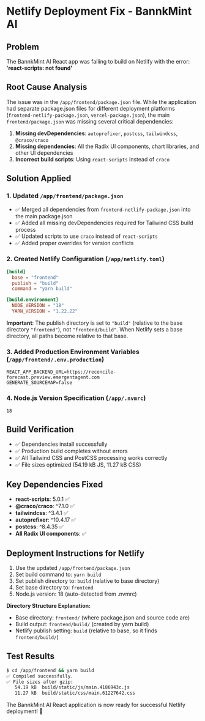 # Netlify Deployment Fix - BannkMint AI

## Problem
The BannkMint AI React app was failing to build on Netlify with the error: **'react-scripts: not found'**

## Root Cause Analysis
The issue was in the `/app/frontend/package.json` file. While the application had separate package.json files for different deployment platforms (`frontend-netlify-package.json`, `vercel-package.json`), the main `frontend/package.json` was missing several critical dependencies:

1. **Missing devDependencies**: `autoprefixer`, `postcss`, `tailwindcss`, `@craco/craco`
2. **Missing dependencies**: All the Radix UI components, chart libraries, and other UI dependencies
3. **Incorrect build scripts**: Using `react-scripts` instead of `craco`

## Solution Applied

### 1. Updated `/app/frontend/package.json`
- ✅ Merged all dependencies from `frontend-netlify-package.json` into the main package.json
- ✅ Added all missing devDependencies required for Tailwind CSS build process
- ✅ Updated scripts to use `craco` instead of `react-scripts`
- ✅ Added proper overrides for version conflicts

### 2. Created Netlify Configuration (`/app/netlify.toml`)
```toml
[build]
  base = "frontend"
  publish = "build"
  command = "yarn build"

[build.environment]
  NODE_VERSION = "18"
  YARN_VERSION = "1.22.22"
```

**Important**: The publish directory is set to `"build"` (relative to the base directory `"frontend"`), not `"frontend/build"`. When Netlify sets a base directory, all paths become relative to that base.

### 3. Added Production Environment Variables (`/app/frontend/.env.production`)
```
REACT_APP_BACKEND_URL=https://reconcile-forecast.preview.emergentagent.com
GENERATE_SOURCEMAP=false
```

### 4. Node.js Version Specification (`/app/.nvmrc`)
```
18
```

## Build Verification
- ✅ Dependencies install successfully
- ✅ Production build completes without errors
- ✅ All Tailwind CSS and PostCSS processing works correctly
- ✅ File sizes optimized (54.19 kB JS, 11.27 kB CSS)

## Key Dependencies Fixed
- **react-scripts**: 5.0.1 ✅
- **@craco/craco**: ^7.1.0 ✅
- **tailwindcss**: ^3.4.1 ✅
- **autoprefixer**: ^10.4.17 ✅
- **postcss**: ^8.4.35 ✅
- **All Radix UI components**: ✅

## Deployment Instructions for Netlify
1. Use the updated `/app/frontend/package.json`
2. Set build command to: `yarn build`
3. Set publish directory to: `build` (relative to base directory)
4. Set base directory to: `frontend`
5. Node.js version: 18 (auto-detected from .nvmrc)

**Directory Structure Explanation:**
- Base directory: `frontend/` (where package.json and source code are)  
- Build output: `frontend/build/` (created by yarn build)
- Netlify publish setting: `build` (relative to base, so it finds `frontend/build/`)

## Test Results
```bash
$ cd /app/frontend && yarn build
✅ Compiled successfully.
✅ File sizes after gzip:
   54.19 kB  build/static/js/main.4186943c.js
   11.27 kB  build/static/css/main.61227642.css
```

The BannkMint AI React application is now ready for successful Netlify deployment! 🚀